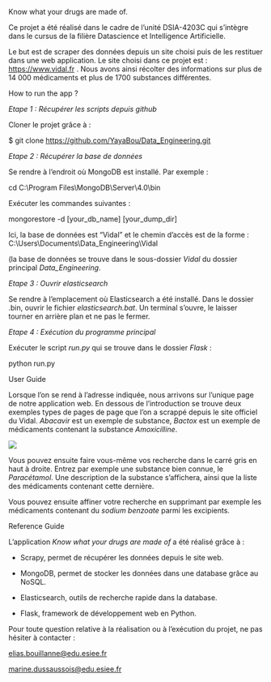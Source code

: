 Know what your drugs are made of.

Ce projet a été réalisé dans le cadre de l’unité DSIA-4203C qui s’intègre dans
le cursus de la filière Datascience et Intelligence Artificielle.

Le but est de scraper des données depuis un site choisi puis de les restituer
dans une web application. Le site choisi dans ce projet est :
<https://www.vidal.fr> . Nous avons ainsi récolter des informations sur plus de
14 000 médicaments et plus de 1700 substances différentes.

How to run the app ?

*Etape 1 : Récupérer les scripts depuis github*

Cloner le projet grâce à :

\$ git clone https://github.com/YayaBou/Data_Engineering.git

*Etape 2 : Récupérer la base de données*

Se rendre à l’endroit où MongoDB est installé. Par exemple :

cd C:\\Program Files\\MongoDB\\Server\\4.0\\bin

Exécuter les commandes suivantes :

mongorestore -d [your_db_name] [your_dump_dir]

Ici, la base de données est “Vidal” et le chemin d’accès est de la forme :
C:\\Users\\Documents\\Data_Engineering\\Vidal

(la base de données se trouve dans le sous-dossier *Vidal* du dossier principal
*Data_Engineering*.

*Etape 3 : Ouvrir elasticsearch*

Se rendre à l’emplacement où Elasticsearch a été installé. Dans le dossier .bin,
ouvrir le fichier *elasticsearch.bat*. Un terminal s’ouvre, le laisser tourner
en arrière plan et ne pas le fermer.

*Etape 4 : Exécution du programme principal*

Exécuter le script *run.py* qui se trouve dans le dossier *Flask* :

python run.py

User Guide

Lorsque l’on se rend à l’adresse indiquée, nous arrivons sur l’unique page de
notre application web. En dessous de l’introduction se trouve deux exemples
types de pages de page que l’on a scrappé depuis le site officiel du Vidal.
*Abacavir* est un exemple de substance, *Bactox* est un exemple de médicaments
contenant la substance *Amoxicilline*.

![](media/cadd4716461aa435369fc4d44c88a5dc.png)

Vous pouvez ensuite faire vous-même vos recherche dans le carré gris en haut à
droite. Entrez par exemple une substance bien connue, le *Paracétamol*. Une
description de la substance s’affichera, ainsi que la liste des médicaments
contenant cette dernière.

Vous pouvez ensuite affiner votre recherche en supprimant par exemple les
médicaments contenant du *sodium benzoate* parmi les excipients.

Reference Guide

L’application *Know what your drugs are made of* a été réalisé grâce à :

-   Scrapy, permet de récupérer les données depuis le site web.

-   MongoDB, permet de stocker les données dans une database grâce au NoSQL.

-   Elasticsearch, outils de recherche rapide dans la database.

-   Flask, framework de développement web en Python.

Pour toute question relative à la réalisation ou à l’exécution du projet, ne pas
hésiter à contacter :

<elias.bouillanne@edu.esiee.fr>

<marine.dussaussois@edu.esiee.fr>
